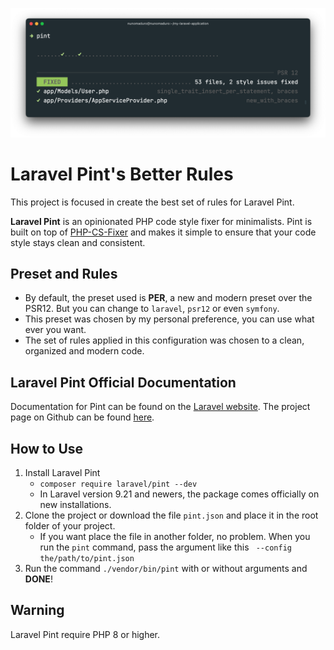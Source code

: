 ![Laravel Pint](https://raw.githubusercontent.com/laravel/pint/main/art/overview.png)

# Laravel Pint's Better Rules

This project is focused in create the best set of rules for Laravel Pint.

**Laravel Pint** is an opinionated PHP code style fixer for minimalists. Pint is built on top of [PHP-CS-Fixer](https://github.com/FriendsOfPHP/PHP-CS-Fixer) and makes it simple to ensure that your code style stays clean and consistent.

## Preset and Rules

- By default, the preset used is **PER**, a new and modern preset over the PSR12. But you can change to `laravel`, `psr12` or even `symfony`.
- This preset was chosen by my personal preference, you can use what ever you want.
- The set of rules applied in this configuration was chosen to a clean, organized and modern code.

## Laravel Pint Official Documentation

Documentation for Pint can be found on the [Laravel website](https://laravel.com/docs/pint).
The project page on Github can be found [here](https://github.com/laravel/pint).

## How to Use

1. Install Laravel Pint
   - `composer require laravel/pint --dev`
   - In Laravel version 9.21 and newers, the package comes officially on new installations.
2. Clone the project or download the file `pint.json` and place it in the root folder of your project.
   - If you want place the file in another folder, no problem. When you run the `pint` command, pass the argument like this ` --config the/path/to/pint.json`
3. Run the command `./vendor/bin/pint` with or without arguments and **DONE**!

## Warning
Laravel Pint require PHP 8 or higher.
